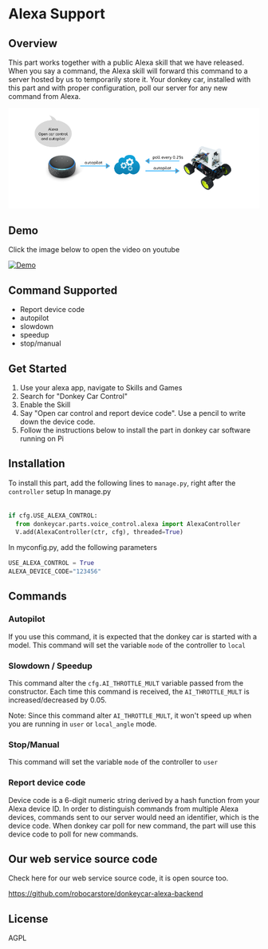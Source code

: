 # Alexa Support
## Overview
This part works together with a public Alexa skill that we have released. When you say a command, the Alexa skill will forward this command to a server hosted by us to temporarily store it. Your donkey car, installed with this part and with proper configuration, poll our server for any new command from Alexa.

![alt text](alexa_overview.png "Overview")


## Demo
Click the image below to open the video on youtube

[![Demo](https://img.youtube.com/vi/Q3kYmy0yjmc/0.jpg)](https://www.youtube.com/watch?v=Q3kYmy0yjmc)

## Command Supported
- Report device code
- autopilot
- slowdown
- speedup
- stop/manual

## Get Started
1. Use your alexa app, navigate to Skills and Games
2. Search for "Donkey Car Control"
3. Enable the Skill
4. Say "Open car control and report device code". Use a pencil to write down the device code.
5. Follow the instructions below to install the part in donkey car software running on Pi


## Installation
To install this part, add the following lines to `manage.py`, right after the `controller` setup
In manage.py
```python

if cfg.USE_ALEXA_CONTROL:
  from donkeycar.parts.voice_control.alexa import AlexaController
  V.add(AlexaController(ctr, cfg), threaded=True)
```

In myconfig.py, add the following parameters
```python
USE_ALEXA_CONTROL = True
ALEXA_DEVICE_CODE="123456"
```

## Commands
### Autopilot
If you use this command, it is expected that the donkey car is started with a model. This command will set the variable `mode` of the controller to `local`

### Slowdown / Speedup

This command alter the `cfg.AI_THROTTLE_MULT` variable passed from the constructor. Each time this command is received, the `AI_THROTTLE_MULT` is increased/decreased by 0.05.

Note: Since this command alter `AI_THROTTLE_MULT`, it won't speed up when you are running in `user` or `local_angle` mode.

### Stop/Manual
This command will set the variable `mode` of the controller to `user`

### Report device code
Device code is a 6-digit numeric string derived by a hash function from your Alexa device ID. In order to distinguish commands from multiple Alexa devices, commands sent to our server would need an identifier, which is the device code. When donkey car poll for new command, the part will use this device code to poll for new commands.

## Our web service source code
Check here for our web service source code, it is open source too.

https://github.com/robocarstore/donkeycar-alexa-backend

## License
AGPL